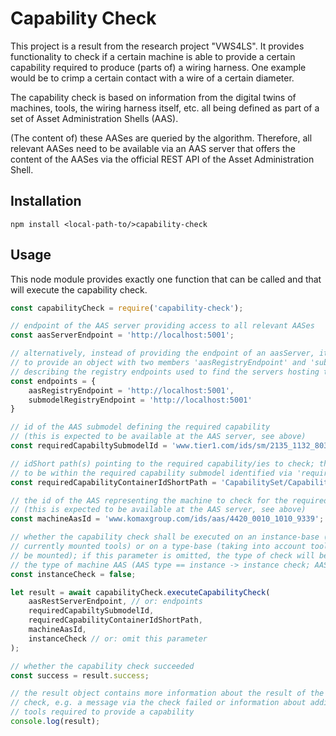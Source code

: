 # Capability Check

This project is a result from the research project "VWS4LS". It provides functionality
to check if a certain machine is able to provide a certain capability required
to produce (parts of) a wiring harness. One example would be to crimp a certain
contact with a wire of a certain diameter.

The capability check is based on information from the digital twins of machines,
tools, the wiring harness itself, etc. all being defined as part of a set of
Asset Administration Shells (AAS).

(The content of) these AASes are queried by the algorithm. Therefore, all relevant AASes need to
be available via an AAS server that offers the content of the AASes via the
official REST API of the Asset Administration Shell.

## Installation

`npm install <local-path-to/>capability-check`

## Usage

This node module provides exactly one function that can be called and that will execute the capability check.

```javascript
const capabilityCheck = require('capability-check');

// endpoint of the AAS server providing access to all relevant AASes
const aasServerEndpoint = 'http://localhost:5001'; 

// alternatively, instead of providing the endpoint of an aasServer, it is also possible
// to provide an object with two members 'aasRegistryEndpoint' and 'submodelRegistryEndpoint' 
// describing the registry endpoints used to find the servers hosting the relevant AASes and submodels;
const endpoints = {
    aasRegistryEndpoint = 'http://localhost:5001',
    submodelRegistryEndpoint = 'http://localhost:5001'
}

// id of the AAS submodel defining the required capability
// (this is expected to be available at the AAS server, see above)
const requiredCapabiltySubmodelId = 'www.tier1.com/ids/sm/2135_1132_8032_2655';

// idShort path(s) pointing to the required capability/ies to check; this is expected
// to be within the required capability submodel identified via 'requiredCapabiltySubmodelId'
const requiredCapabilityContainerIdShortPath = 'CapabilitySet/CapabilityContainer01'; // or: ['CapabilitySet/CapabilityContainer01', 'CapabilitySet/CapabilityContainer02']

// the id of the AAS representing the machine to check for the required capability
// (this is expected to be available at the AAS server, see above)
const machineAasId = 'www.komaxgroup.com/ids/aas/4420_0010_1010_9339';

// whether the capability check shall be executed on an instance-base (taking into account the 
// currently mounted tools) or on a type-base (taking into account tools that can theoretically 
// be mounted); if this parameter is omitted, the type of check will be determined based on 
// the type of machine AAS (AAS type == instance -> instance check; AAS type == type -> type check)
const instanceCheck = false;

let result = await capabilityCheck.executeCapabilityCheck(
    aasRestServerEndpoint, // or: endpoints
    requiredCapabiltySubmodelId, 
    requiredCapabilityContainerIdShortPath, 
    machineAasId,
    instanceCheck // or: omit this parameter        
);

// whether the capability check succeeded
const success = result.success;

// the result object contains more information about the result of the capability
// check, e.g. a message via the check failed or information about additional 
// tools required to provide a capability
console.log(result);
```